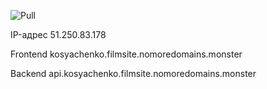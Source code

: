 ![Pull](https://github.com/bismor/graduate-work-kosyachenko/pull/3)

IP-адрес 51.250.83.178

Frontend kosyachenko.filmsite.nomoredomains.monster

Backend api.kosyachenko.filmsite.nomoredomains.monster
